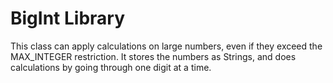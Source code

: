 # BigInt Library

This class can apply calculations on large numbers, even if they exceed the MAX_INTEGER restriction.
It stores the numbers as Strings, and does calculations by going through one digit at a time.
